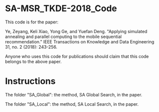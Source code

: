 # SA-MSR_TKDE-2018_Code
This code is for the paper:

Ye, Zeyang, Keli Xiao, Yong Ge, and Yuefan Deng. "Applying simulated annealing and parallel computing to the mobile sequential recommendation." IEEE Transactions on Knowledge and Data Engineering 31, no. 2 (2018): 243-256.

Anyone who uses this code for publications should claim that this code belongs to the above paper.

# Instructions

The folder "SA_Global": the method, SA Global Search, in the paper.

The folder "SA_Local": the method, SA Local Search, in the paper.
